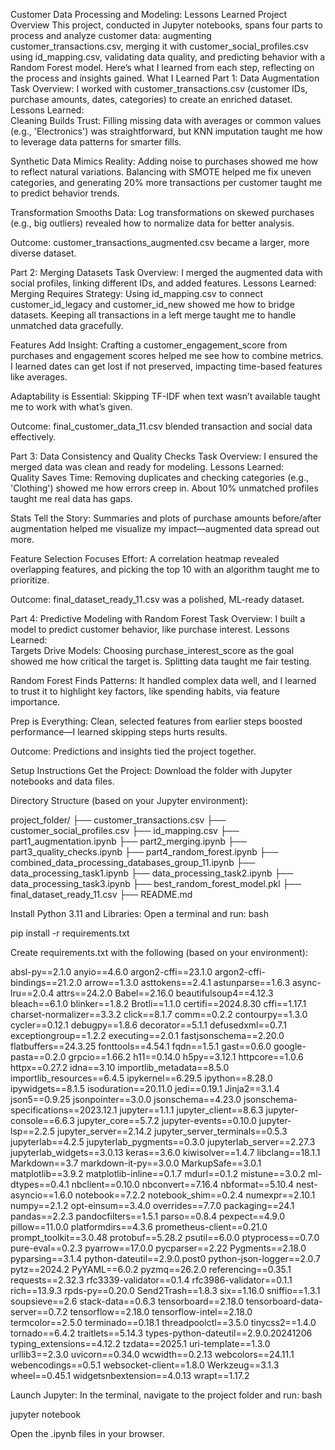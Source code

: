 Customer Data Processing and Modeling: Lessons Learned
Project Overview
This project, conducted in Jupyter notebooks, spans four parts to process and analyze customer data: augmenting customer_transactions.csv, merging it with customer_social_profiles.csv using id_mapping.csv, validating data quality, and predicting behavior with a Random Forest model. Here’s what I learned from each step, reflecting on the process and insights gained.
What I Learned
Part 1: Data Augmentation
Task Overview: I worked with customer_transactions.csv (customer IDs, purchase amounts, dates, categories) to create an enriched dataset.
Lessons Learned:  
Cleaning Builds Trust: Filling missing data with averages or common values (e.g., 'Electronics') was straightforward, but KNN imputation taught me how to leverage data patterns for smarter fills.  

Synthetic Data Mimics Reality: Adding noise to purchases showed me how to reflect natural variations. Balancing with SMOTE helped me fix uneven categories, and generating 20% more transactions per customer taught me to predict behavior trends.  

Transformation Smooths Data: Log transformations on skewed purchases (e.g., big outliers) revealed how to normalize data for better analysis.  

Outcome: customer_transactions_augmented.csv became a larger, more diverse dataset.

Part 2: Merging Datasets
Task Overview: I merged the augmented data with social profiles, linking different IDs, and added features.
Lessons Learned:  
Merging Requires Strategy: Using id_mapping.csv to connect customer_id_legacy and customer_id_new showed me how to bridge datasets. Keeping all transactions in a left merge taught me to handle unmatched data gracefully.  

Features Add Insight: Crafting a customer_engagement_score from purchases and engagement scores helped me see how to combine metrics. I learned dates can get lost if not preserved, impacting time-based features like averages.  

Adaptability is Essential: Skipping TF-IDF when text wasn’t available taught me to work with what’s given.  

Outcome: final_customer_data_11.csv blended transaction and social data effectively.

Part 3: Data Consistency and Quality Checks
Task Overview: I ensured the merged data was clean and ready for modeling.
Lessons Learned:  
Quality Saves Time: Removing duplicates and checking categories (e.g., 'Clothing') showed me how errors creep in. About 10% unmatched profiles taught me real data has gaps.  

Stats Tell the Story: Summaries and plots of purchase amounts before/after augmentation helped me visualize my impact—augmented data spread out more.  

Feature Selection Focuses Effort: A correlation heatmap revealed overlapping features, and picking the top 10 with an algorithm taught me to prioritize.  

Outcome: final_dataset_ready_11.csv was a polished, ML-ready dataset.

Part 4: Predictive Modeling with Random Forest
Task Overview: I built a model to predict customer behavior, like purchase interest.
Lessons Learned:  
Targets Drive Models: Choosing purchase_interest_score as the goal showed me how critical the target is. Splitting data taught me fair testing.  

Random Forest Finds Patterns: It handled complex data well, and I learned to trust it to highlight key factors, like spending habits, via feature importance.  

Prep is Everything: Clean, selected features from earlier steps boosted performance—I learned skipping steps hurts results.  

Outcome: Predictions and insights tied the project together.

Setup Instructions
Get the Project: Download the folder with Jupyter notebooks and data files.

Directory Structure (based on your Jupyter environment):

project_folder/
├── customer_transactions.csv
├── customer_social_profiles.csv
├── id_mapping.csv
├── part1_augmentation.ipynb
├── part2_merging.ipynb
├── part3_quality_checks.ipynb
├── part4_random_forest.ipynb
├── combined_data_processing_databases_group_11.ipynb
├── data_processing_task1.ipynb
├── data_processing_task2.ipynb
├── data_processing_task3.ipynb
├── best_random_forest_model.pkl
├── final_dataset_ready_11.csv
├── README.md

Install Python 3.11 and Libraries:
Open a terminal and run:
bash

pip install -r requirements.txt

Create requirements.txt with the following (based on your environment):

absl-py==2.1.0
anyio==4.6.0
argon2-cffi==23.1.0
argon2-cffi-bindings==21.2.0
arrow==1.3.0
asttokens==2.4.1
astunparse==1.6.3
async-lru==2.0.4
attrs==24.2.0
Babel==2.16.0
beautifulsoup4==4.12.3
bleach==6.1.0
blinker==1.8.2
Brotli==1.1.0
certifi==2024.8.30
cffi==1.17.1
charset-normalizer==3.3.2
click==8.1.7
comm==0.2.2
contourpy==1.3.0
cycler==0.12.1
debugpy==1.8.6
decorator==5.1.1
defusedxml==0.7.1
exceptiongroup==1.2.2
executing==2.0.1
fastjsonschema==2.20.0
flatbuffers==24.3.25
fonttools==4.54.1
fqdn==1.5.1
gast==0.6.0
google-pasta==0.2.0
grpcio==1.66.2
h11==0.14.0
h5py==3.12.1
httpcore==1.0.6
httpx==0.27.2
idna==3.10
importlib_metadata==8.5.0
importlib_resources==6.4.5
ipykernel==6.29.5
ipython==8.28.0
ipywidgets==8.1.5
isoduration==20.11.0
jedi==0.19.1
Jinja2==3.1.4
json5==0.9.25
jsonpointer==3.0.0
jsonschema==4.23.0
jsonschema-specifications==2023.12.1
jupyter==1.1.1
jupyter_client==8.6.3
jupyter-console==6.6.3
jupyter_core==5.7.2
jupyter-events==0.10.0
jupyter-lsp==2.2.5
jupyter_server==2.14.2
jupyter_server_terminals==0.5.3
jupyterlab==4.2.5
jupyterlab_pygments==0.3.0
jupyterlab_server==2.27.3
jupyterlab_widgets==3.0.13
keras==3.6.0
kiwisolver==1.4.7
libclang==18.1.1
Markdown==3.7
markdown-it-py==3.0.0
MarkupSafe==3.0.1
matplotlib==3.9.2
matplotlib-inline==0.1.7
mdurl==0.1.2
mistune==3.0.2
ml-dtypes==0.4.1
nbclient==0.10.0
nbconvert==7.16.4
nbformat==5.10.4
nest-asyncio==1.6.0
notebook==7.2.2
notebook_shim==0.2.4
numexpr==2.10.1
numpy==2.1.2
opt-einsum==3.4.0
overrides==7.7.0
packaging==24.1
pandas==2.2.3
pandocfilters==1.5.1
parso==0.8.4
pexpect==4.9.0
pillow==11.0.0
platformdirs==4.3.6
prometheus-client==0.21.0
prompt_toolkit==3.0.48
protobuf==5.28.2
psutil==6.0.0
ptyprocess==0.7.0
pure-eval==0.2.3
pyarrow==17.0.0
pycparser==2.22
Pygments==2.18.0
pyparsing==3.1.4
python-dateutil==2.9.0.post0
python-json-logger==2.0.7
pytz==2024.2
PyYAML==6.0.2
pyzmq==26.2.0
referencing==0.35.1
requests==2.32.3
rfc3339-validator==0.1.4
rfc3986-validator==0.1.1
rich==13.9.3
rpds-py==0.20.0
Send2Trash==1.8.3
six==1.16.0
sniffio==1.3.1
soupsieve==2.6
stack-data==0.6.3
tensorboard==2.18.0
tensorboard-data-server==0.7.2
tensorflow==2.18.0
tensorflow-intel==2.18.0
termcolor==2.5.0
terminado==0.18.1
threadpoolctl==3.5.0
tinycss2==1.4.0
tornado==6.4.2
traitlets==5.14.3
types-python-dateutil==2.9.0.20241206
typing_extensions==4.12.2
tzdata==2025.1
uri-template==1.3.0
urllib3==2.3.0
uvicorn==0.34.0
wcwidth==0.2.13
webcolors==24.11.1
webencodings==0.5.1
websocket-client==1.8.0
Werkzeug==3.1.3
wheel==0.45.1
widgetsnbextension==4.0.13
wrapt==1.17.2

Launch Jupyter:
In the terminal, navigate to the project folder and run:
bash

jupyter notebook

Open the .ipynb files in your browser.
